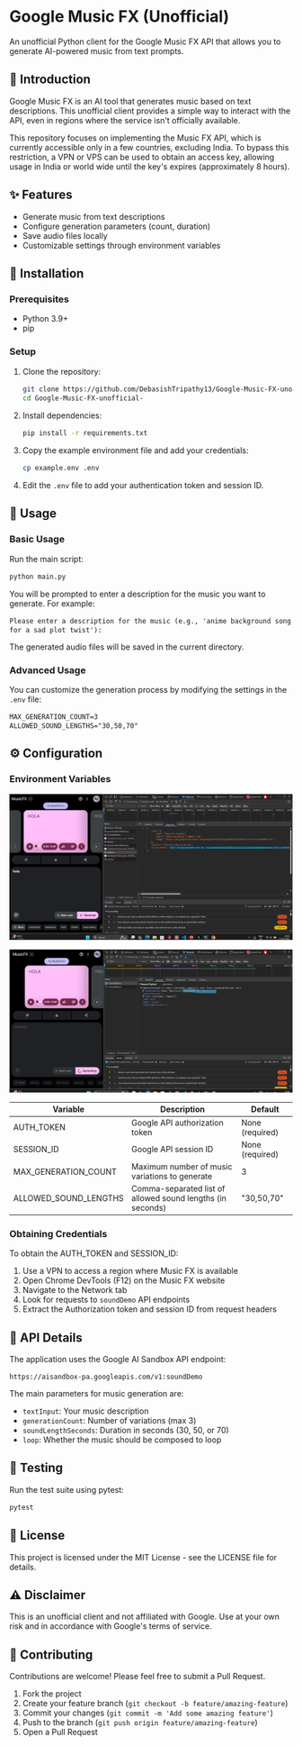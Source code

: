 # Google Music FX (Unofficial)

An unofficial Python client for the Google Music FX API that allows you to generate AI-powered music from text prompts.

## 📖 Introduction

Google Music FX is an AI tool that generates music based on text descriptions. This unofficial client provides a simple way to interact with the API, even in regions where the service isn't officially available.

This repository focuses on implementing the Music FX API, which is currently accessible only in a few countries, excluding India. To bypass this restriction, a VPN or VPS can be used to obtain an access key, allowing usage in India or world wide until the key's expires (approximately 8 hours).

## ✨ Features

- Generate music from text descriptions
- Configure generation parameters (count, duration)
- Save audio files locally
- Customizable settings through environment variables

## 🔧 Installation

### Prerequisites

- Python 3.9+
- pip

### Setup

1. Clone the repository:
   ```bash
   git clone https://github.com/DebasishTripathy13/Google-Music-FX-unofficial-.git
   cd Google-Music-FX-unofficial-
   ```

2. Install dependencies:
   ```bash
   pip install -r requirements.txt
   ```

3. Copy the example environment file and add your credentials:
   ```bash
   cp example.env .env
   ```

4. Edit the `.env` file to add your authentication token and session ID.

## 🚀 Usage

### Basic Usage

Run the main script:
```bash
python main.py
```

You will be prompted to enter a description for the music you want to generate. For example:

```
Please enter a description for the music (e.g., 'anime background song for a sad plot twist'):
```

The generated audio files will be saved in the current directory.

### Advanced Usage

You can customize the generation process by modifying the settings in the `.env` file:

```
MAX_GENERATION_COUNT=3
ALLOWED_SOUND_LENGTHS="30,50,70"
```

## ⚙️ Configuration

### Environment Variables
![alt text](<Screenshot 2025-03-12 100501.png>) 


![alt text](<Screenshot 2025-03-12 110323.png>)

| Variable | Description | Default |
|----------|-------------|---------|
| AUTH_TOKEN | Google API authorization token | None (required) |
| SESSION_ID | Google API session ID | None (required) |
| MAX_GENERATION_COUNT | Maximum number of music variations to generate | 3 |
| ALLOWED_SOUND_LENGTHS | Comma-separated list of allowed sound lengths (in seconds) | "30,50,70" |

### Obtaining Credentials

To obtain the AUTH_TOKEN and SESSION_ID:

1. Use a VPN to access a region where Music FX is available
2. Open Chrome DevTools (F12) on the Music FX website
3. Navigate to the Network tab
4. Look for requests to `soundDemo` API endpoints
5. Extract the Authorization token and session ID from request headers

## 📝 API Details

The application uses the Google AI Sandbox API endpoint:
```
https://aisandbox-pa.googleapis.com/v1:soundDemo
```

The main parameters for music generation are:
- `textInput`: Your music description
- `generationCount`: Number of variations (max 3)
- `soundLengthSeconds`: Duration in seconds (30, 50, or 70)
- `loop`: Whether the music should be composed to loop

## 🧪 Testing

Run the test suite using pytest:
```bash
pytest
```

## 📄 License

This project is licensed under the MIT License - see the LICENSE file for details.

## ⚠️ Disclaimer

This is an unofficial client and not affiliated with Google. Use at your own risk and in accordance with Google's terms of service.

## 🤝 Contributing

Contributions are welcome! Please feel free to submit a Pull Request.

1. Fork the project
2. Create your feature branch (`git checkout -b feature/amazing-feature`)
3. Commit your changes (`git commit -m 'Add some amazing feature'`)
4. Push to the branch (`git push origin feature/amazing-feature`)
5. Open a Pull Request
